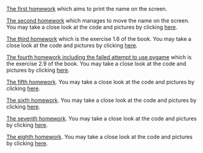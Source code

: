 [The first homework](https://github.com/computationalphysics2015301110070/1st-homework/blob/master/homework1.py) which aims to print the name on the screen.

[The second homework](http://note.youdao.com/noteshare?id=98a21585fa3491c732835da82a3c943a) which manages to move the name on the screen. You may take a close look at the code and pictures by clicking [here](https://github.com/hqzhao97/2nd-homework).

[The third homework](http://note.youdao.com/noteshare?id=c429b52b320d67582c391abdd5927565) which is the exercise 1.6 of the book. You may take a close look at the code and pictures by clicking [here](https://github.com/hqzhao97/3nd-homework).

[The fourth homework including the failed attempt to use pygame](http://note.youdao.com/noteshare?id=720aab4ecf2cb7b6b50abc1fe0ee64ee) which is the exercise 2.9 of the book. You may take a close look at the code and pictures by clicking [here](https://github.com/hqzhao97/4th-homework).

[The fifth homework](http://note.youdao.com/noteshare?id=5551907d8e56851cc266744bc1fc1153). You may take a close look at the code and pictures by clicking [here](https://github.com/hqzhao97/5th-homework).

[The sixth homework](http://note.youdao.com/noteshare?id=a8e866ffb9e88ab548fcc3736353c81d). You may take a close look at the code and pictures by clicking [here](https://github.com/hqzhao97/6th-homework).


[The seventh homework](http://note.youdao.com/noteshare?id=8f3e11d5a10b7b2ccb2fbe96cb1469a9). You may take a close look at the code and pictures by clicking [here](https://github.com/hqzhao97/7th-homework).

[The eighth homework](http://note.youdao.com/noteshare?id=66fa8b35f8924dac480a0916847c536b). You may take a close look at the code and pictures by clicking [here](https://github.com/hqzhao97/8th-homework).
